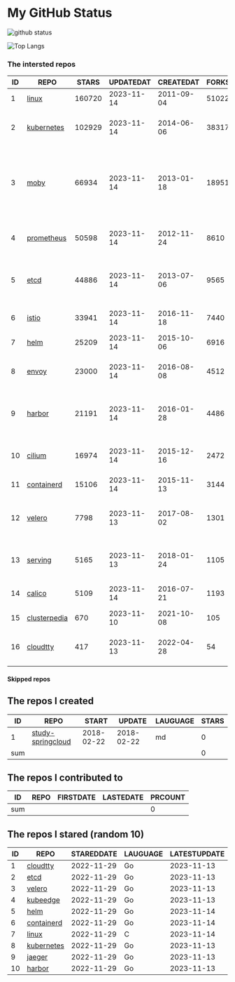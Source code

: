 # My GitHub Status

<img src="https://github-readme-stats-1.yihong0618.vercel.app/api?username=daoqingniu&show_icons=true&&&hide_title=true&count_private=true" alt="github status" />

![Top Langs](https://github-readme-stats-1.yihong0618.vercel.app/api/top-langs/?username=daoqingniu&layout=compact)

<!--START_SECTION:github_repos-->
### The intersted repos
| ID |                              REPO                               | STARS  | UPDATEDAT  | CREATEDAT  | FORKSCOUNT |                                                DESCRIPTIONS                                                |
|----|-----------------------------------------------------------------|--------|------------|------------|------------|------------------------------------------------------------------------------------------------------------|
|  1 | [linux](https://github.com/torvalds/linux)                      | 160720 | 2023-11-14 | 2011-09-04 |      51022 | Linux kernel source tree                                                                                   |
|  2 | [kubernetes](https://github.com/kubernetes/kubernetes)          | 102929 | 2023-11-14 | 2014-06-06 |      38317 | Production-Grade Container Scheduling and Management                                                       |
|  3 | [moby](https://github.com/moby/moby)                            |  66934 | 2023-11-14 | 2013-01-18 |      18951 | The Moby Project - a collaborative project for the container ecosystem to assemble container-based systems |
|  4 | [prometheus](https://github.com/prometheus/prometheus)          |  50598 | 2023-11-14 | 2012-11-24 |       8610 | The Prometheus monitoring system and time series database.                                                 |
|  5 | [etcd](https://github.com/etcd-io/etcd)                         |  44886 | 2023-11-14 | 2013-07-06 |       9565 | Distributed reliable key-value store for the most critical data of a distributed system                    |
|  6 | [istio](https://github.com/istio/istio)                         |  33941 | 2023-11-14 | 2016-11-18 |       7440 | Connect, secure, control, and observe services.                                                            |
|  7 | [helm](https://github.com/helm/helm)                            |  25209 | 2023-11-14 | 2015-10-06 |       6916 | The Kubernetes Package Manager                                                                             |
|  8 | [envoy](https://github.com/envoyproxy/envoy)                    |  23000 | 2023-11-14 | 2016-08-08 |       4512 | Cloud-native high-performance edge/middle/service proxy                                                    |
|  9 | [harbor](https://github.com/goharbor/harbor)                    |  21191 | 2023-11-14 | 2016-01-28 |       4486 | An open source trusted cloud native registry project that stores, signs, and scans content.                |
| 10 | [cilium](https://github.com/cilium/cilium)                      |  16974 | 2023-11-14 | 2015-12-16 |       2472 | eBPF-based Networking, Security, and Observability                                                         |
| 11 | [containerd](https://github.com/containerd/containerd)          |  15106 | 2023-11-14 | 2015-11-13 |       3144 | An open and reliable container runtime                                                                     |
| 12 | [velero](https://github.com/vmware-tanzu/velero)                |   7798 | 2023-11-13 | 2017-08-02 |       1301 | Backup and migrate Kubernetes applications and their persistent volumes                                    |
| 13 | [serving](https://github.com/knative/serving)                   |   5165 | 2023-11-13 | 2018-01-24 |       1105 | Kubernetes-based, scale-to-zero, request-driven compute                                                    |
| 14 | [calico](https://github.com/projectcalico/calico)               |   5109 | 2023-11-14 | 2016-07-21 |       1193 | Cloud native networking and network security                                                               |
| 15 | [clusterpedia](https://github.com/clusterpedia-io/clusterpedia) |    670 | 2023-11-10 | 2021-10-08 |        105 | The Encyclopedia of Kubernetes clusters                                                                    |
| 16 | [cloudtty](https://github.com/cloudtty/cloudtty)                |    417 | 2023-11-13 | 2022-04-28 |         54 | A Friendly Kubernetes CloudShell (Web Terminal) !                                                          |



#### Skipped repos
<!--END_SECTION:github_repos-->

<!--START_SECTION:my_github-->
## The repos I created
| ID  |                                 REPO                                 |   START    |   UPDATE   | LAUGUAGE | STARS |
|-----|----------------------------------------------------------------------|------------|------------|----------|-------|
|   1 | [study-springcloud](https://github.com/daoqingniu/study-springcloud) | 2018-02-22 | 2018-02-22 | md       |     0 |
| sum |                                                                      |            |            |          |     0 |

## The repos I contributed to
| ID  | REPO | FIRSTDATE | LASTEDATE | PRCOUNT |
|-----|------|-----------|-----------|---------|
| sum |      |           |           |       0 |

## The repos I stared (random 10)
| ID |                          REPO                          | STAREDDATE | LAUGUAGE | LATESTUPDATE |
|----|--------------------------------------------------------|------------|----------|--------------|
|  1 | [cloudtty](https://github.com/cloudtty/cloudtty)       | 2022-11-29 | Go       | 2023-11-13   |
|  2 | [etcd](https://github.com/etcd-io/etcd)                | 2022-11-29 | Go       | 2023-11-13   |
|  3 | [velero](https://github.com/vmware-tanzu/velero)       | 2022-11-29 | Go       | 2023-11-13   |
|  4 | [kubeedge](https://github.com/kubeedge/kubeedge)       | 2022-11-29 | Go       | 2023-11-13   |
|  5 | [helm](https://github.com/helm/helm)                   | 2022-11-29 | Go       | 2023-11-14   |
|  6 | [containerd](https://github.com/containerd/containerd) | 2022-11-29 | Go       | 2023-11-14   |
|  7 | [linux](https://github.com/torvalds/linux)             | 2022-11-29 | C        | 2023-11-14   |
|  8 | [kubernetes](https://github.com/kubernetes/kubernetes) | 2022-11-29 | Go       | 2023-11-13   |
|  9 | [jaeger](https://github.com/jaegertracing/jaeger)      | 2022-11-29 | Go       | 2023-11-13   |
| 10 | [harbor](https://github.com/goharbor/harbor)           | 2022-11-29 | Go       | 2023-11-13   |

<!--END_SECTION:my_github-->
